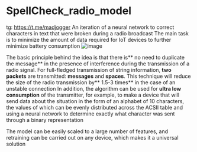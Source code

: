 # SpellCheck_radio_model
tg: https://t.me/madjogger
An iteration of a neural network to correct characters in text that were broken during a radio broadcast The main task is to minimize the amount of data required for IoT devices to further minimize battery consumption
![image](https://github.com/Madjogger1202/SpellCheck_radio_model/assets/61242548/13e58a16-306b-4a3a-a693-c87da3899ca7)


The basic principle behind the idea is that there is** no need to duplicate the message** in the presence of interference during the transmission of a radio signal. For full-fledged transmission of string information, **two packets** are transmitted: **messages** and **spaces**. This technique will reduce the size of the radio transmission by** 1.5-3 times** in the case of an unstable connection
In addition, the algorithm can be used for **ultra low consumption** of the transmitter, for example, to make a device that will send data about the situation in the form of an alphabet of 10 characters, the values of which can be evenly distributed across the ACSII table and using a neural network to determine exactly what character was sent through a binary representation

The model can be easily scaled to a large number of features, and retraining can be carried out on any device, which makes it a universal solution
